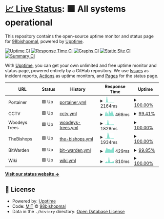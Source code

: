 # [📈 Live Status](https://98bishopmal.github.io/Uptime): <!--live status--> **🟩 All systems operational**

This repository contains the open-source uptime monitor and status page for [98bishopmal](https://98bishopmal.github.io/Uptime), powered by [Upptime](https://github.com/upptime/upptime).

[![Uptime CI](https://github.com/98bishopmal/Uptime/workflows/Uptime%20CI/badge.svg)](https://github.com/98bishopmal/Uptime/actions?query=workflow%3A%22Uptime+CI%22)
[![Response Time CI](https://github.com/98bishopmal/Uptime/workflows/Response%20Time%20CI/badge.svg)](https://github.com/98bishopmal/Uptime/actions?query=workflow%3A%22Response+Time+CI%22)
[![Graphs CI](https://github.com/98bishopmal/Uptime/workflows/Graphs%20CI/badge.svg)](https://github.com/98bishopmal/Uptime/actions?query=workflow%3A%22Graphs+CI%22)
[![Static Site CI](https://github.com/98bishopmal/Uptime/workflows/Static%20Site%20CI/badge.svg)](https://github.com/98bishopmal/Uptime/actions?query=workflow%3A%22Static+Site+CI%22)
[![Summary CI](https://github.com/98bishopmal/Uptime/workflows/Summary%20CI/badge.svg)](https://github.com/98bishopmal/Uptime/actions?query=workflow%3A%22Summary+CI%22)

With [Upptime](https://upptime.js.org), you can get your own unlimited and free uptime monitor and status page, powered entirely by a GitHub repository. We use [Issues](https://github.com/98bishopmal/Uptime/issues) as incident reports, [Actions](https://github.com/98bishopmal/Uptime/actions) as uptime monitors, and [Pages](https://98bishopmal.github.io/Uptime) for the status page.

<!--start: status pages-->
<!-- This summary is generated by Upptime (https://github.com/upptime/upptime) -->
<!-- Do not edit this manually, your changes will be overwritten -->
<!-- prettier-ignore -->
| URL | Status | History | Response Time | Uptime |
| --- | ------ | ------- | ------------- | ------ |
| <img alt="" src="https://icons.duckduckgo.com/ip3/null.ico" height="13"> Portainer | 🟩 Up | [portainer.yml](https://github.com/98bishopmal/Uptime/commits/HEAD/history/portainer.yml) | <details><summary><img alt="Response time graph" src="./graphs/portainer/response-time-week.png" height="20"> 2164ms</summary><br><a href="https://uptime.thebishops2010.co.uk/history/portainer"><img alt="Response time 492" src="https://img.shields.io/endpoint?url=https%3A%2F%2Fraw.githubusercontent.com%2F98bishopmal%2FUptime%2FHEAD%2Fapi%2Fportainer%2Fresponse-time.json"></a><br><a href="https://uptime.thebishops2010.co.uk/history/portainer"><img alt="24-hour response time 351" src="https://img.shields.io/endpoint?url=https%3A%2F%2Fraw.githubusercontent.com%2F98bishopmal%2FUptime%2FHEAD%2Fapi%2Fportainer%2Fresponse-time-day.json"></a><br><a href="https://uptime.thebishops2010.co.uk/history/portainer"><img alt="7-day response time 2164" src="https://img.shields.io/endpoint?url=https%3A%2F%2Fraw.githubusercontent.com%2F98bishopmal%2FUptime%2FHEAD%2Fapi%2Fportainer%2Fresponse-time-week.json"></a><br><a href="https://uptime.thebishops2010.co.uk/history/portainer"><img alt="30-day response time 854" src="https://img.shields.io/endpoint?url=https%3A%2F%2Fraw.githubusercontent.com%2F98bishopmal%2FUptime%2FHEAD%2Fapi%2Fportainer%2Fresponse-time-month.json"></a><br><a href="https://uptime.thebishops2010.co.uk/history/portainer"><img alt="1-year response time 492" src="https://img.shields.io/endpoint?url=https%3A%2F%2Fraw.githubusercontent.com%2F98bishopmal%2FUptime%2FHEAD%2Fapi%2Fportainer%2Fresponse-time-year.json"></a></details> | <details><summary><a href="https://uptime.thebishops2010.co.uk/history/portainer">100.00%</a></summary><a href="https://uptime.thebishops2010.co.uk/history/portainer"><img alt="All-time uptime 99.92%" src="https://img.shields.io/endpoint?url=https%3A%2F%2Fraw.githubusercontent.com%2F98bishopmal%2FUptime%2FHEAD%2Fapi%2Fportainer%2Fuptime.json"></a><br><a href="https://uptime.thebishops2010.co.uk/history/portainer"><img alt="24-hour uptime 100.00%" src="https://img.shields.io/endpoint?url=https%3A%2F%2Fraw.githubusercontent.com%2F98bishopmal%2FUptime%2FHEAD%2Fapi%2Fportainer%2Fuptime-day.json"></a><br><a href="https://uptime.thebishops2010.co.uk/history/portainer"><img alt="7-day uptime 100.00%" src="https://img.shields.io/endpoint?url=https%3A%2F%2Fraw.githubusercontent.com%2F98bishopmal%2FUptime%2FHEAD%2Fapi%2Fportainer%2Fuptime-week.json"></a><br><a href="https://uptime.thebishops2010.co.uk/history/portainer"><img alt="30-day uptime 99.89%" src="https://img.shields.io/endpoint?url=https%3A%2F%2Fraw.githubusercontent.com%2F98bishopmal%2FUptime%2FHEAD%2Fapi%2Fportainer%2Fuptime-month.json"></a><br><a href="https://uptime.thebishops2010.co.uk/history/portainer"><img alt="1-year uptime 99.92%" src="https://img.shields.io/endpoint?url=https%3A%2F%2Fraw.githubusercontent.com%2F98bishopmal%2FUptime%2FHEAD%2Fapi%2Fportainer%2Fuptime-year.json"></a></details>
| <img alt="" src="https://icons.duckduckgo.com/ip3/null.ico" height="13"> CCTV | 🟩 Up | [cctv.yml](https://github.com/98bishopmal/Uptime/commits/HEAD/history/cctv.yml) | <details><summary><img alt="Response time graph" src="./graphs/cctv/response-time-week.png" height="20"> 468ms</summary><br><a href="https://uptime.thebishops2010.co.uk/history/cctv"><img alt="Response time 603" src="https://img.shields.io/endpoint?url=https%3A%2F%2Fraw.githubusercontent.com%2F98bishopmal%2FUptime%2FHEAD%2Fapi%2Fcctv%2Fresponse-time.json"></a><br><a href="https://uptime.thebishops2010.co.uk/history/cctv"><img alt="24-hour response time 470" src="https://img.shields.io/endpoint?url=https%3A%2F%2Fraw.githubusercontent.com%2F98bishopmal%2FUptime%2FHEAD%2Fapi%2Fcctv%2Fresponse-time-day.json"></a><br><a href="https://uptime.thebishops2010.co.uk/history/cctv"><img alt="7-day response time 468" src="https://img.shields.io/endpoint?url=https%3A%2F%2Fraw.githubusercontent.com%2F98bishopmal%2FUptime%2FHEAD%2Fapi%2Fcctv%2Fresponse-time-week.json"></a><br><a href="https://uptime.thebishops2010.co.uk/history/cctv"><img alt="30-day response time 622" src="https://img.shields.io/endpoint?url=https%3A%2F%2Fraw.githubusercontent.com%2F98bishopmal%2FUptime%2FHEAD%2Fapi%2Fcctv%2Fresponse-time-month.json"></a><br><a href="https://uptime.thebishops2010.co.uk/history/cctv"><img alt="1-year response time 603" src="https://img.shields.io/endpoint?url=https%3A%2F%2Fraw.githubusercontent.com%2F98bishopmal%2FUptime%2FHEAD%2Fapi%2Fcctv%2Fresponse-time-year.json"></a></details> | <details><summary><a href="https://uptime.thebishops2010.co.uk/history/cctv">99.41%</a></summary><a href="https://uptime.thebishops2010.co.uk/history/cctv"><img alt="All-time uptime 99.83%" src="https://img.shields.io/endpoint?url=https%3A%2F%2Fraw.githubusercontent.com%2F98bishopmal%2FUptime%2FHEAD%2Fapi%2Fcctv%2Fuptime.json"></a><br><a href="https://uptime.thebishops2010.co.uk/history/cctv"><img alt="24-hour uptime 100.00%" src="https://img.shields.io/endpoint?url=https%3A%2F%2Fraw.githubusercontent.com%2F98bishopmal%2FUptime%2FHEAD%2Fapi%2Fcctv%2Fuptime-day.json"></a><br><a href="https://uptime.thebishops2010.co.uk/history/cctv"><img alt="7-day uptime 99.41%" src="https://img.shields.io/endpoint?url=https%3A%2F%2Fraw.githubusercontent.com%2F98bishopmal%2FUptime%2FHEAD%2Fapi%2Fcctv%2Fuptime-week.json"></a><br><a href="https://uptime.thebishops2010.co.uk/history/cctv"><img alt="30-day uptime 99.75%" src="https://img.shields.io/endpoint?url=https%3A%2F%2Fraw.githubusercontent.com%2F98bishopmal%2FUptime%2FHEAD%2Fapi%2Fcctv%2Fuptime-month.json"></a><br><a href="https://uptime.thebishops2010.co.uk/history/cctv"><img alt="1-year uptime 99.83%" src="https://img.shields.io/endpoint?url=https%3A%2F%2Fraw.githubusercontent.com%2F98bishopmal%2FUptime%2FHEAD%2Fapi%2Fcctv%2Fuptime-year.json"></a></details>
| <img alt="" src="https://icons.duckduckgo.com/ip3/null.ico" height="13"> Woodeys Trees | 🟩 Up | [woodeys-trees.yml](https://github.com/98bishopmal/Uptime/commits/HEAD/history/woodeys-trees.yml) | <details><summary><img alt="Response time graph" src="./graphs/woodeys-trees/response-time-week.png" height="20"> 1828ms</summary><br><a href="https://uptime.thebishops2010.co.uk/history/woodeys-trees"><img alt="Response time 1181" src="https://img.shields.io/endpoint?url=https%3A%2F%2Fraw.githubusercontent.com%2F98bishopmal%2FUptime%2FHEAD%2Fapi%2Fwoodeys-trees%2Fresponse-time.json"></a><br><a href="https://uptime.thebishops2010.co.uk/history/woodeys-trees"><img alt="24-hour response time 740" src="https://img.shields.io/endpoint?url=https%3A%2F%2Fraw.githubusercontent.com%2F98bishopmal%2FUptime%2FHEAD%2Fapi%2Fwoodeys-trees%2Fresponse-time-day.json"></a><br><a href="https://uptime.thebishops2010.co.uk/history/woodeys-trees"><img alt="7-day response time 1828" src="https://img.shields.io/endpoint?url=https%3A%2F%2Fraw.githubusercontent.com%2F98bishopmal%2FUptime%2FHEAD%2Fapi%2Fwoodeys-trees%2Fresponse-time-week.json"></a><br><a href="https://uptime.thebishops2010.co.uk/history/woodeys-trees"><img alt="30-day response time 1109" src="https://img.shields.io/endpoint?url=https%3A%2F%2Fraw.githubusercontent.com%2F98bishopmal%2FUptime%2FHEAD%2Fapi%2Fwoodeys-trees%2Fresponse-time-month.json"></a><br><a href="https://uptime.thebishops2010.co.uk/history/woodeys-trees"><img alt="1-year response time 1181" src="https://img.shields.io/endpoint?url=https%3A%2F%2Fraw.githubusercontent.com%2F98bishopmal%2FUptime%2FHEAD%2Fapi%2Fwoodeys-trees%2Fresponse-time-year.json"></a></details> | <details><summary><a href="https://uptime.thebishops2010.co.uk/history/woodeys-trees">100.00%</a></summary><a href="https://uptime.thebishops2010.co.uk/history/woodeys-trees"><img alt="All-time uptime 100.00%" src="https://img.shields.io/endpoint?url=https%3A%2F%2Fraw.githubusercontent.com%2F98bishopmal%2FUptime%2FHEAD%2Fapi%2Fwoodeys-trees%2Fuptime.json"></a><br><a href="https://uptime.thebishops2010.co.uk/history/woodeys-trees"><img alt="24-hour uptime 100.00%" src="https://img.shields.io/endpoint?url=https%3A%2F%2Fraw.githubusercontent.com%2F98bishopmal%2FUptime%2FHEAD%2Fapi%2Fwoodeys-trees%2Fuptime-day.json"></a><br><a href="https://uptime.thebishops2010.co.uk/history/woodeys-trees"><img alt="7-day uptime 100.00%" src="https://img.shields.io/endpoint?url=https%3A%2F%2Fraw.githubusercontent.com%2F98bishopmal%2FUptime%2FHEAD%2Fapi%2Fwoodeys-trees%2Fuptime-week.json"></a><br><a href="https://uptime.thebishops2010.co.uk/history/woodeys-trees"><img alt="30-day uptime 100.00%" src="https://img.shields.io/endpoint?url=https%3A%2F%2Fraw.githubusercontent.com%2F98bishopmal%2FUptime%2FHEAD%2Fapi%2Fwoodeys-trees%2Fuptime-month.json"></a><br><a href="https://uptime.thebishops2010.co.uk/history/woodeys-trees"><img alt="1-year uptime 100.00%" src="https://img.shields.io/endpoint?url=https%3A%2F%2Fraw.githubusercontent.com%2F98bishopmal%2FUptime%2FHEAD%2Fapi%2Fwoodeys-trees%2Fuptime-year.json"></a></details>
| <img alt="" src="https://icons.duckduckgo.com/ip3/null.ico" height="13"> TheBishops | 🟩 Up | [the-bishops.yml](https://github.com/98bishopmal/Uptime/commits/HEAD/history/the-bishops.yml) | <details><summary><img alt="Response time graph" src="./graphs/the-bishops/response-time-week.png" height="20"> 1934ms</summary><br><a href="https://uptime.thebishops2010.co.uk/history/the-bishops"><img alt="Response time 1047" src="https://img.shields.io/endpoint?url=https%3A%2F%2Fraw.githubusercontent.com%2F98bishopmal%2FUptime%2FHEAD%2Fapi%2Fthe-bishops%2Fresponse-time.json"></a><br><a href="https://uptime.thebishops2010.co.uk/history/the-bishops"><img alt="24-hour response time 519" src="https://img.shields.io/endpoint?url=https%3A%2F%2Fraw.githubusercontent.com%2F98bishopmal%2FUptime%2FHEAD%2Fapi%2Fthe-bishops%2Fresponse-time-day.json"></a><br><a href="https://uptime.thebishops2010.co.uk/history/the-bishops"><img alt="7-day response time 1934" src="https://img.shields.io/endpoint?url=https%3A%2F%2Fraw.githubusercontent.com%2F98bishopmal%2FUptime%2FHEAD%2Fapi%2Fthe-bishops%2Fresponse-time-week.json"></a><br><a href="https://uptime.thebishops2010.co.uk/history/the-bishops"><img alt="30-day response time 856" src="https://img.shields.io/endpoint?url=https%3A%2F%2Fraw.githubusercontent.com%2F98bishopmal%2FUptime%2FHEAD%2Fapi%2Fthe-bishops%2Fresponse-time-month.json"></a><br><a href="https://uptime.thebishops2010.co.uk/history/the-bishops"><img alt="1-year response time 1047" src="https://img.shields.io/endpoint?url=https%3A%2F%2Fraw.githubusercontent.com%2F98bishopmal%2FUptime%2FHEAD%2Fapi%2Fthe-bishops%2Fresponse-time-year.json"></a></details> | <details><summary><a href="https://uptime.thebishops2010.co.uk/history/the-bishops">100.00%</a></summary><a href="https://uptime.thebishops2010.co.uk/history/the-bishops"><img alt="All-time uptime 99.94%" src="https://img.shields.io/endpoint?url=https%3A%2F%2Fraw.githubusercontent.com%2F98bishopmal%2FUptime%2FHEAD%2Fapi%2Fthe-bishops%2Fuptime.json"></a><br><a href="https://uptime.thebishops2010.co.uk/history/the-bishops"><img alt="24-hour uptime 100.00%" src="https://img.shields.io/endpoint?url=https%3A%2F%2Fraw.githubusercontent.com%2F98bishopmal%2FUptime%2FHEAD%2Fapi%2Fthe-bishops%2Fuptime-day.json"></a><br><a href="https://uptime.thebishops2010.co.uk/history/the-bishops"><img alt="7-day uptime 100.00%" src="https://img.shields.io/endpoint?url=https%3A%2F%2Fraw.githubusercontent.com%2F98bishopmal%2FUptime%2FHEAD%2Fapi%2Fthe-bishops%2Fuptime-week.json"></a><br><a href="https://uptime.thebishops2010.co.uk/history/the-bishops"><img alt="30-day uptime 99.85%" src="https://img.shields.io/endpoint?url=https%3A%2F%2Fraw.githubusercontent.com%2F98bishopmal%2FUptime%2FHEAD%2Fapi%2Fthe-bishops%2Fuptime-month.json"></a><br><a href="https://uptime.thebishops2010.co.uk/history/the-bishops"><img alt="1-year uptime 99.94%" src="https://img.shields.io/endpoint?url=https%3A%2F%2Fraw.githubusercontent.com%2F98bishopmal%2FUptime%2FHEAD%2Fapi%2Fthe-bishops%2Fuptime-year.json"></a></details>
| <img alt="" src="https://icons.duckduckgo.com/ip3/null.ico" height="13"> BitWarden | 🟩 Up | [bit-warden.yml](https://github.com/98bishopmal/Uptime/commits/HEAD/history/bit-warden.yml) | <details><summary><img alt="Response time graph" src="./graphs/bit-warden/response-time-week.png" height="20"> 429ms</summary><br><a href="https://uptime.thebishops2010.co.uk/history/bit-warden"><img alt="Response time 373" src="https://img.shields.io/endpoint?url=https%3A%2F%2Fraw.githubusercontent.com%2F98bishopmal%2FUptime%2FHEAD%2Fapi%2Fbit-warden%2Fresponse-time.json"></a><br><a href="https://uptime.thebishops2010.co.uk/history/bit-warden"><img alt="24-hour response time 302" src="https://img.shields.io/endpoint?url=https%3A%2F%2Fraw.githubusercontent.com%2F98bishopmal%2FUptime%2FHEAD%2Fapi%2Fbit-warden%2Fresponse-time-day.json"></a><br><a href="https://uptime.thebishops2010.co.uk/history/bit-warden"><img alt="7-day response time 429" src="https://img.shields.io/endpoint?url=https%3A%2F%2Fraw.githubusercontent.com%2F98bishopmal%2FUptime%2FHEAD%2Fapi%2Fbit-warden%2Fresponse-time-week.json"></a><br><a href="https://uptime.thebishops2010.co.uk/history/bit-warden"><img alt="30-day response time 414" src="https://img.shields.io/endpoint?url=https%3A%2F%2Fraw.githubusercontent.com%2F98bishopmal%2FUptime%2FHEAD%2Fapi%2Fbit-warden%2Fresponse-time-month.json"></a><br><a href="https://uptime.thebishops2010.co.uk/history/bit-warden"><img alt="1-year response time 373" src="https://img.shields.io/endpoint?url=https%3A%2F%2Fraw.githubusercontent.com%2F98bishopmal%2FUptime%2FHEAD%2Fapi%2Fbit-warden%2Fresponse-time-year.json"></a></details> | <details><summary><a href="https://uptime.thebishops2010.co.uk/history/bit-warden">99.85%</a></summary><a href="https://uptime.thebishops2010.co.uk/history/bit-warden"><img alt="All-time uptime 99.94%" src="https://img.shields.io/endpoint?url=https%3A%2F%2Fraw.githubusercontent.com%2F98bishopmal%2FUptime%2FHEAD%2Fapi%2Fbit-warden%2Fuptime.json"></a><br><a href="https://uptime.thebishops2010.co.uk/history/bit-warden"><img alt="24-hour uptime 100.00%" src="https://img.shields.io/endpoint?url=https%3A%2F%2Fraw.githubusercontent.com%2F98bishopmal%2FUptime%2FHEAD%2Fapi%2Fbit-warden%2Fuptime-day.json"></a><br><a href="https://uptime.thebishops2010.co.uk/history/bit-warden"><img alt="7-day uptime 99.85%" src="https://img.shields.io/endpoint?url=https%3A%2F%2Fraw.githubusercontent.com%2F98bishopmal%2FUptime%2FHEAD%2Fapi%2Fbit-warden%2Fuptime-week.json"></a><br><a href="https://uptime.thebishops2010.co.uk/history/bit-warden"><img alt="30-day uptime 99.85%" src="https://img.shields.io/endpoint?url=https%3A%2F%2Fraw.githubusercontent.com%2F98bishopmal%2FUptime%2FHEAD%2Fapi%2Fbit-warden%2Fuptime-month.json"></a><br><a href="https://uptime.thebishops2010.co.uk/history/bit-warden"><img alt="1-year uptime 99.94%" src="https://img.shields.io/endpoint?url=https%3A%2F%2Fraw.githubusercontent.com%2F98bishopmal%2FUptime%2FHEAD%2Fapi%2Fbit-warden%2Fuptime-year.json"></a></details>
| <img alt="" src="https://icons.duckduckgo.com/ip3/null.ico" height="13"> Wiki | 🟩 Up | [wiki.yml](https://github.com/98bishopmal/Uptime/commits/HEAD/history/wiki.yml) | <details><summary><img alt="Response time graph" src="./graphs/wiki/response-time-week.png" height="20"> 810ms</summary><br><a href="https://uptime.thebishops2010.co.uk/history/wiki"><img alt="Response time 778" src="https://img.shields.io/endpoint?url=https%3A%2F%2Fraw.githubusercontent.com%2F98bishopmal%2FUptime%2FHEAD%2Fapi%2Fwiki%2Fresponse-time.json"></a><br><a href="https://uptime.thebishops2010.co.uk/history/wiki"><img alt="24-hour response time 488" src="https://img.shields.io/endpoint?url=https%3A%2F%2Fraw.githubusercontent.com%2F98bishopmal%2FUptime%2FHEAD%2Fapi%2Fwiki%2Fresponse-time-day.json"></a><br><a href="https://uptime.thebishops2010.co.uk/history/wiki"><img alt="7-day response time 810" src="https://img.shields.io/endpoint?url=https%3A%2F%2Fraw.githubusercontent.com%2F98bishopmal%2FUptime%2FHEAD%2Fapi%2Fwiki%2Fresponse-time-week.json"></a><br><a href="https://uptime.thebishops2010.co.uk/history/wiki"><img alt="30-day response time 636" src="https://img.shields.io/endpoint?url=https%3A%2F%2Fraw.githubusercontent.com%2F98bishopmal%2FUptime%2FHEAD%2Fapi%2Fwiki%2Fresponse-time-month.json"></a><br><a href="https://uptime.thebishops2010.co.uk/history/wiki"><img alt="1-year response time 778" src="https://img.shields.io/endpoint?url=https%3A%2F%2Fraw.githubusercontent.com%2F98bishopmal%2FUptime%2FHEAD%2Fapi%2Fwiki%2Fresponse-time-year.json"></a></details> | <details><summary><a href="https://uptime.thebishops2010.co.uk/history/wiki">100.00%</a></summary><a href="https://uptime.thebishops2010.co.uk/history/wiki"><img alt="All-time uptime 99.95%" src="https://img.shields.io/endpoint?url=https%3A%2F%2Fraw.githubusercontent.com%2F98bishopmal%2FUptime%2FHEAD%2Fapi%2Fwiki%2Fuptime.json"></a><br><a href="https://uptime.thebishops2010.co.uk/history/wiki"><img alt="24-hour uptime 100.00%" src="https://img.shields.io/endpoint?url=https%3A%2F%2Fraw.githubusercontent.com%2F98bishopmal%2FUptime%2FHEAD%2Fapi%2Fwiki%2Fuptime-day.json"></a><br><a href="https://uptime.thebishops2010.co.uk/history/wiki"><img alt="7-day uptime 100.00%" src="https://img.shields.io/endpoint?url=https%3A%2F%2Fraw.githubusercontent.com%2F98bishopmal%2FUptime%2FHEAD%2Fapi%2Fwiki%2Fuptime-week.json"></a><br><a href="https://uptime.thebishops2010.co.uk/history/wiki"><img alt="30-day uptime 99.89%" src="https://img.shields.io/endpoint?url=https%3A%2F%2Fraw.githubusercontent.com%2F98bishopmal%2FUptime%2FHEAD%2Fapi%2Fwiki%2Fuptime-month.json"></a><br><a href="https://uptime.thebishops2010.co.uk/history/wiki"><img alt="1-year uptime 99.95%" src="https://img.shields.io/endpoint?url=https%3A%2F%2Fraw.githubusercontent.com%2F98bishopmal%2FUptime%2FHEAD%2Fapi%2Fwiki%2Fuptime-year.json"></a></details>

<!--end: status pages-->

[**Visit our status website →**](https://98bishopmal.github.io/Uptime)

## 📄 License

- Powered by: [Upptime](https://github.com/upptime/upptime)
- Code: [MIT](./LICENSE) © [98bishopmal](https://98bishopmal.github.io/Uptime)
- Data in the `./history` directory: [Open Database License](https://opendatacommons.org/licenses/odbl/1-0/)

